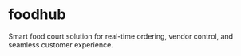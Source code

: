 # foodhub
Smart food court solution for real-time ordering, vendor control, and seamless customer experience.
